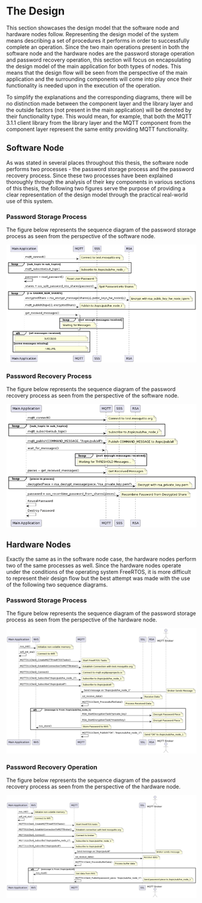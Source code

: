 # The Design

This section showcases the design model that the software node and hardware nodes follow. Representing the design model of the system means describing a set of procedures it performs in order to successfully complete an operation. Since the two main operations present in both the software node and the hardware nodes are the password storage operation and password recovery operation, this section will focus on encapsulating the design model of the main application for both types of nodes. This means that the design flow will be seen from the perspective of the main application and the surrounding components will come into play once their functionality is needed upon in the execution of the operation.

To simplify the explanations and the corresponding diagrams, there will be no distinction made between the component layer and the library layer and the outside factors (not present in the main application) will be denoted by their functionality type. This would mean, for example, that both the MQTT 3.1.1 client library from the library layer and the MQTT component from the component layer represent the same entity providing MQTT functionality.

## Software Node

As was stated in several places throughout this thesis, the software node performs two processes - the password storage process and the password recovery process. Since these two processes have been explained thoroughly through the analysis of their key components in various sections of this thesis, the following two figures serve the purpose of providing a clear representation of the design model through the practical real-world use of this system.

### Password Storage Process

The figure below represents the sequence diagram of the password storage process as seen from the perspective of the software node.

![Password Storage Process (Software Node)](../assets/software_node_design_storage.png)

### Password Recovery Process

The figure below represents the sequence diagram of the password recovery process as seen from the perspective of the software node.

![Password Recovery Process (Software Node)](../assets/software_node_design_recovery.png)

## Hardware Nodes

Exactly the same as in the software node case, the hardware nodes perform two of the same processes as well. Since the hardware nodes operate under the conditions of the operating system FreeRTOS, it is more difficult to represent their design flow but the best attempt was made with the use of the following two sequence diagrams.

### Password Storage Process

The figure below represents the sequence diagram of the password storage process as seen from the perspective of the hardware node.

![Password Storage Process (Hardware Node)](../assets/hardware_node_design_storage.png)

### Password Recovery Operation

The figure below represents the sequence diagram of the password recovery process as seen from the perspective of the hardware node.

![Password Recovery Process (Hardware Node)](../assets/hardware_node_design_recovery.png)

